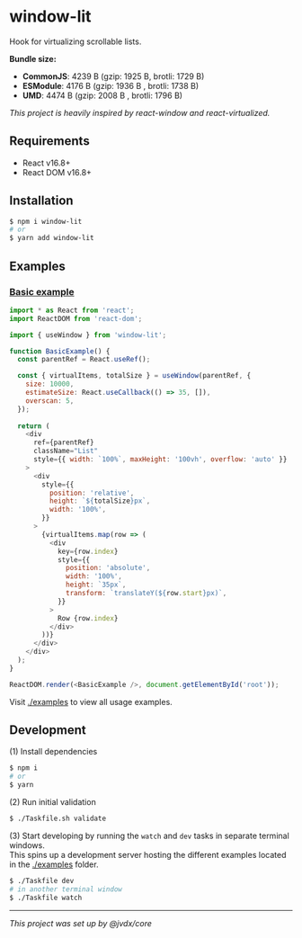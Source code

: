 # window-lit

Hook for virtualizing scrollable lists.

**Bundle size:**
- **CommonJS**: 4239 B (gzip: 1925 B, brotli: 1729 B)
- **ESModule**: 4176 B (gzip: 1936 B , brotli: 1738 B)
- **UMD**: 4474 B (gzip: 2008 B , brotli: 1796 B)

_This project is heavily inspired by react-window and react-virtualized._

## Requirements

  - React v16.8+
  - React DOM v16.8+

## Installation

```bash
$ npm i window-lit
# or
$ yarn add window-lit
```

## Examples

### [Basic example](./examples/basic)
```js
import * as React from 'react';
import ReactDOM from 'react-dom';

import { useWindow } from 'window-lit';

function BasicExample() {
  const parentRef = React.useRef();

  const { virtualItems, totalSize } = useWindow(parentRef, {
    size: 10000,
    estimateSize: React.useCallback(() => 35, []),
    overscan: 5,
  });
  
  return (
    <div
      ref={parentRef}
      className="List"
      style={{ width: `100%`, maxHeight: '100vh', overflow: 'auto' }}
    >
      <div
        style={{
          position: 'relative',
          height: `${totalSize}px`,
          width: '100%',
        }}
      >
        {virtualItems.map(row => (
          <div
            key={row.index}
            style={{
              position: 'absolute',
              width: '100%',
              height: `35px`,
              transform: `translateY(${row.start}px)`,
            }}
          >
            Row {row.index}
          </div>
        ))}
      </div>
    </div>
  );
}

ReactDOM.render(<BasicExample />, document.getElementById('root'));
```

Visit [./examples](./examples) to view all usage examples.


## Development

(1) Install dependencies

```bash
$ npm i
# or
$ yarn
```

(2) Run initial validation

```bash
$ ./Taskfile.sh validate
```

(3) Start developing by running the `watch` and `dev` tasks in separate
    terminal windows.  
    This spins up a development server hosting the different
    examples located in the [./examples](./examples) folder.

```bash
$ ./Taskfile dev
# in another terminal window
$ ./Taskfile watch
```

---

_This project was set up by @jvdx/core_
